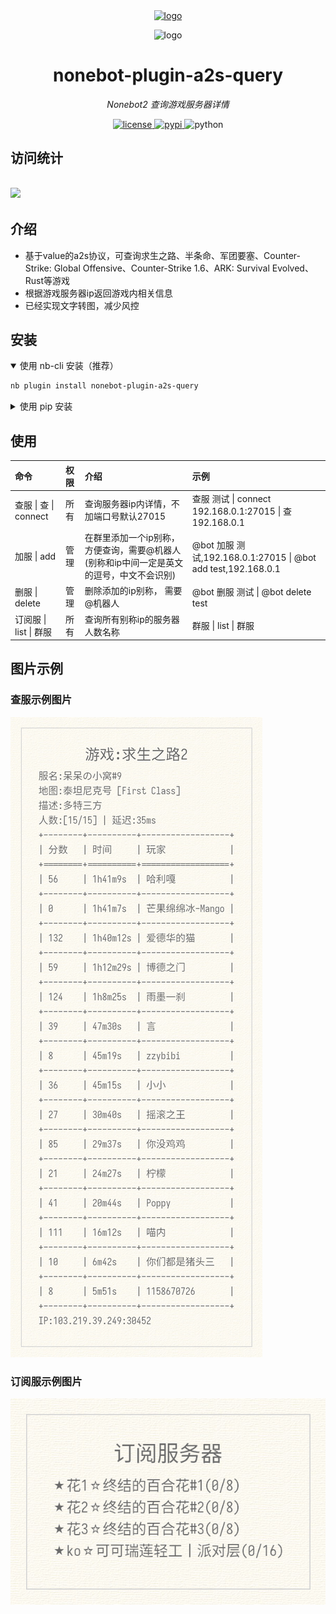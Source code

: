 <div align="center">
  <a href="https://v2.nonebot.dev/store">
    <img src="https://raw.githubusercontent.com/A-kirami/nonebot-plugin-template/resources/nbp_logo.png" width="180" height="180" alt="logo">
  </a>
  <br>
  <p>
    <img src="https://raw.githubusercontent.com/A-kirami/nonebot-plugin-template/resources/NoneBotPlugin.svg" width="240" alt="logo">
  </p>
</div>

<div align="center">

# nonebot-plugin-a2s-query

*Nonebot2 查询游戏服务器详情*

<a href="./LICENSE">
    <img src="https://img.shields.io/github/license/NanakaNeko/nonebot-plugin-a2s-query.svg" alt="license">
</a>
<a href="https://pypi.python.org/pypi/nonebot-plugin-a2s-query">
	<img src="https://img.shields.io/pypi/v/nonebot-plugin-a2s-query.svg" alt="pypi">
</a>
<img src="https://img.shields.io/badge/python-3.9+-blue.svg" alt="python">

</div>

## 访问统计

## <a href="https://count.getloli.com/"><img src="https://count.getloli.com/@nonebot-plugin-a2s-query?name=nonebot-plugin-a2s-query&theme=moebooru&padding=7&offset=0&align=center&scale=1&pixelated=1&darkmode=auto"></a>

## 介绍

+ 基于value的a2s协议，可查询求生之路、半条命、军团要塞、Counter-Strike: Global Offensive、Counter-Strike 1.6、ARK: Survival Evolved、Rust等游戏  
+ 根据游戏服务器ip返回游戏内相关信息  
+ 已经实现文字转图，减少风控    

## 安装

<details open>
<summary>使用 nb-cli 安装（推荐）</summary>

```bash
nb plugin install nonebot-plugin-a2s-query
```
</details>

<details>
<summary>使用 pip 安装</summary>

```bash
pip intall nonebot-plugin-a2s-query
```

之后打开 nonebot2 项目根目录下的 pyproject.toml 文件, 在 [tool.nonebot] 部分追加写入
```bash
plugins = ["nonebot-plugin-a2s-query"]
```
</details>

## 使用

|          命令          | 权限 |                             介绍                             |                             示例                             |
| :--------------------- | :--- | :----------------------------------------------------------- | :----------------------------------------------------------- |
| 查服 \| 查 \|  connect | 所有 |           查询服务器ip内详情，不加端口号默认27015            |   查服 测试 \| connect 192.168.0.1:27015 \| 查 192.168.0.1   |
|      加服 \| add       | 管理 | 在群里添加一个ip别称，方便查询，需要@机器人(别称和ip中间一定是英文的逗号，中文不会识别) | @bot 加服 测试,192.168.0.1:27015 \| @bot add test,192.168.0.1 |
|     删服 \| delete     | 管理 |                删除添加的ip别称， 需要@机器人                |              @bot 删服 测试 \| @bot delete test              |
| 订阅服 \| list \| 群服 | 所有 |                查询所有别称ip的服务器人数名称                |                     群服 \| list \| 群服                     |

## 图片示例

### 查服示例图片

![查服](./images/connect.png)

### 订阅服示例图片

![群服](./images/list.png)
